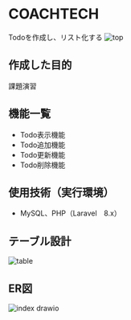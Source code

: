 # COACHTECH
Todoを作成し、リスト化する
![top](https://user-images.githubusercontent.com/108909962/179929320-1986f44c-c9f0-434d-9815-454147ddb2e5.png)

## 作成した目的
課題演習

## 機能一覧
- Todo表示機能
- Todo追加機能
- Todo更新機能
- Todo削除機能

## 使用技術（実行環境）
- MySQL、PHP（Laravel　8.x）

## テーブル設計
![table](https://user-images.githubusercontent.com/108909962/179929396-c35e7900-e90f-47ae-96b3-c6101a8252c5.png)

## ER図
![index drawio](https://user-images.githubusercontent.com/108909962/179929449-c514f98a-44bf-4325-8c69-db35d0fe83bf.png)

